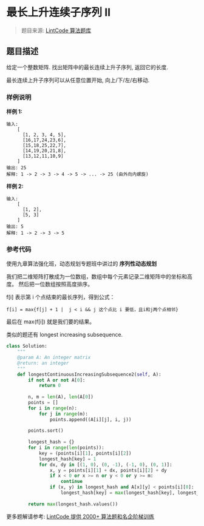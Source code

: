 # 最长上升连续子序列 II
 > 题目来源: [LintCode 算法题库](https://www.lintcode.com/problem/longest-continuous-increasing-subsequence-ii/?utm_source=sc-github-wzz)
 ## 题目描述
 给定一个整数矩阵. 找出矩阵中的最长连续上升子序列, 返回它的长度.

最长连续上升子序列可以从任意位置开始, 向上/下/左/右移动.
 ### 样例说明
 **样例 1:**

```
输入: 
    [
      [1, 2, 3, 4, 5],
      [16,17,24,23,6],
      [15,18,25,22,7],
      [14,19,20,21,8],
      [13,12,11,10,9]
    ]
输出: 25
解释: 1 -> 2 -> 3 -> 4 -> 5 -> ... -> 25 (由外向内螺旋)
```

**样例 2:**

```
输入: 
    [
      [1, 2],
      [5, 3]
    ]
输出: 5
解释: 1 -> 2 -> 3 -> 5
```
 ### 参考代码
 使用九章算法强化班，动态规划专题班中讲过的 **序列性动态规划**

我们把二维矩阵打散成为一位数组，数组中每个元素记录二维矩阵中的坐标和高度。
然后把一位数组按照高度排序。

f[i] 表示第 i 个点结束的最长序列，得到公式：
```
f[i] = max{f[j] + 1 |  j < i && j 这个点比 i 要低，且i和j两个点相邻}
```

最后在 max(f[i]) 就是我们要的结果。

类似的题还有 longest increasing subsequence.
```python
class Solution:
    """
    @param A: An integer matrix
    @return: an integer
    """
    def longestContinuousIncreasingSubsequence2(self, A):
        if not A or not A[0]:
            return 0
            
        n, m = len(A), len(A[0])
        points = []
        for i in range(n):
            for j in range(m):
                points.append((A[i][j], i, j))
                
        points.sort()
        
        longest_hash = {}
        for i in range(len(points)):
            key = (points[i][1], points[i][2])
            longest_hash[key] = 1
            for dx, dy in [(1, 0), (0, -1), (-1, 0), (0, 1)]:
                x, y = points[i][1] + dx, points[i][2] + dy
                if x < 0 or x >= n or y < 0 or y >= m:
                    continue
                if (x, y) in longest_hash and A[x][y] < points[i][0]:
                    longest_hash[key] = max(longest_hash[key], longest_hash[(x, y)] + 1)
                    
        return max(longest_hash.values())
```
 更多题解请参考: [LintCode 提供 2000+ 算法题和名企阶梯训练](https://www.lintcode.com/problem/?utm_source=sc-github-wzz)